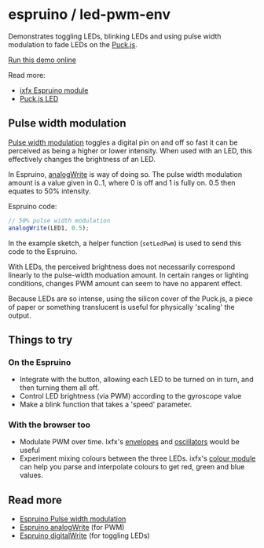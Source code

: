 # espruino / led-pwm-env

Demonstrates toggling LEDs, blinking LEDs and using pulse width modulation to fade LEDs on the [Puck.js](https://www.espruino.com/Puck.js).

[Run this demo online](https://clinth.github.io/ixfx-demos/io/espruino/led-pwm-env/)

Read more:
* [ixfx Espruino module](https://clinth.github.io/ixfx/modules/Io.Espruino.html)
* [Puck.js LED](https://www.espruino.com/Puck.js#leds)


## Pulse width modulation

[Pulse width modulation](https://www.espruino.com/PWM) toggles a digital pin on and off so fast it can be perceived as being a higher or lower intensity. When used with an LED, this effectively changes the brightness of an LED.

In Espruino, [analogWrite](https://www.espruino.com/Reference#l__global_analogWrite) is way of doing so. The pulse width modulation amount is a value given in 0..1, where 0 is off and 1 is fully on. 0.5 then equates to 50% intensity.

Espruino code:
```js
// 50% pulse width modulation
analogWrite(LED1, 0.5);
```

In the example sketch, a helper function (`setLedPwm`) is used to send this code to the Espruino.

With LEDs, the perceived brightness does not necessarily correspond linearly to the pulse-width moduation amount. In certain ranges or lighting conditions, changes PWM amount can seem to have no apparent effect.

Because LEDs are so intense, using the silicon cover of the Puck.js, a piece of paper or something translucent is useful for physically 'scaling' the output.

## Things to try

### On the Espruino

* Integrate with the button, allowing each LED to be turned on in turn, and then turning them all off.
* Control LED brightness (via PWM) according to the gyroscope value
* Make a blink function that takes a 'speed' parameter.

### With the browser too

* Modulate PWM over time. Ixfx's [envelopes](https://clinth.github.io/ixfx-docs/modulation/envelope/) and [oscillators](https://clinth.github.io/ixfx-docs/modulation/oscillator/) would be useful
* Experiment mixing colours between the three LEDs. ixfx's [colour module](https://clinth.github.io/ixfx-docs/types/colour/#parsing) can help you parse and interpolate colours to get red, green and blue values.

## Read more

* [Espruino Pulse width modulation](https://www.espruino.com/PWM)
* [Espruino analogWrite](https://www.espruino.com/Reference#l__global_analogWrite) (for PWM)
* [Espruino digitalWrite](https://www.espruino.com/Reference#l__global_digitalWrite) (for toggling LEDs)
